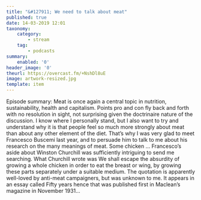 ```yaml
---
title: "&#127911; We need to talk about meat"
published: true
date: 14-03-2019 12:01
taxonomy:
    category:
        - stream
    tag:
        - podcasts
summary:
    enabled: '0'
header_image: '0'
theurl: https://overcast.fm/+NshDl8uE
image: artwork-resized.jpg
template: item
---
```

 
Episode summary: Meat is once again a central topic in nutrition, sustainability, health and capitalism. Points pro and con fly back and forth with no resolution in sight, not surprising given the doctrinaire nature of the discussion. I know where I personally stand, but I also want to try and understand why it is that people feel so much more strongly about meat than about any other element of the diet. That’s why I was very glad to meet Francesco Buscemi last year, and to persuade him to talk to me about his research on the many meanings of meat. Some chicken … Francesco’s aside about Winston Churchill was sufficiently intriguing to send me searching. What Churchill wrote was We shall escape the absurdity of growing a whole chicken in order to eat the breast or wing, by growing these parts separately under a suitable medium. The quotation is apparently well-loved by anti-meat campaigners, but was unknown to me. It appears in an essay called Fifty years hence that was published first in Maclean’s magazine in November 1931…
